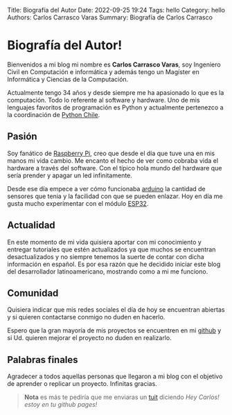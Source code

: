 Title: Biografía del Autor
Date: 2022-09-25 19:24
Tags: hello
Category: hello
Authors: Carlos Carrasco Varas
Summary: Biografía de Carlos Carrasco

# Biografía del Autor!

Bienvenidos a mi blog mi nombre es **Carlos Carrasco Varas**, soy Ingeniero Civil en Computación e informática y además tengo un Magíster en Informática y Ciencias de la Computación.

Actualmente tengo 34 años y desde siempre me ha apasionado lo que es la computación. Todo lo referente al software y hardware. Uno de mis lenguajes favoritos de programación es Python y actualmente pertenezco a la coordinación de [Python Chile](https://pythonchile.cl/). 

## Pasión
Soy fanático de [Raspberry Pi](https://www.raspberrypi.org/), creo que desde el día que tuve una en mis manos mi vida cambio. Me encanto el hecho de ver como cobraba vida el hardware a través del software. Con el típico hola mundo del hardware que sería prender y apagar un led infinitamente.

Desde ese día empece a ver cómo funcionaba [arduino](https://www.arduino.cc/) la cantidad de sensores que tenia y la facilidad con que se pueden enlazar. Hoy en día me gusta mucho experimentar con el módulo [ESP32](https://es.wikipedia.org/wiki/ESP32).

## Actualidad
En este momento de mi vida quisiera aportar con mi conocimiento y entregar tutoriales que estén actualizados ya que muchos se encuentran desactualizados y no siempre tenemos la suerte de contar con dicha información en español. Es por esa razón que he decidido iniciar este blog del desarrollador latinoamericano, mostrando como a mi me funciono. 

## Comunidad
Quisiera indicar que mis redes sociales el día de hoy se encuentran abiertas y si quieren contactarse conmigo no duden en hacerlo.

Espero que la gran mayoría de mis proyectos se encuentren en mi [github](https://github.com/KrlitosForever) y si Ud. quieren mejorar el proyecto no duden en realizarlo.

## Palabras finales
Agradecer a todos aquellas personas que llegaron a mi blog con el objetivo de aprender o replicar un proyecto. Infinitas gracias.

> **Nota** es más te pediría que me enviaras un [tuit](https://twitter.com/Krlitos_Forever) diciendo *Hey Carlos! estoy en tu github pages!*
